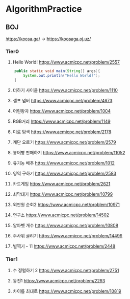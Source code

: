 # AlgorithmPractice 

## BOJ
https://koosa.ga/ -> https://koosaga.oj.uz/
### Tier0
1. Hello World!
https://www.acmicpc.net/problem/2557
~~~ Java
	public static void main(String[] args){
		System.out.println("Hello World!");
	}
~~~

2. 더하기 사이클
https://www.acmicpc.net/problem/1110

3. 셀프 넘버
https://www.acmicpc.net/problem/4673

4. 어린왕자
https://www.acmicpc.net/problem/1004

5. RGB거리
https://www.acmicpc.net/problem/1149

6. 미로 탐색
https://www.acmicpc.net/problem/2178

7. 계단 오르기
https://www.acmicpc.net/problem/2579

8. 붕어빵 판매하기
https://www.acmicpc.net/problem/11052

9. 유기농 배추
https://www.acmicpc.net/problem/1012

10. 영역 구하기
https://www.acmicpc.net/problem/2583

11. 카드게임
https://www.acmicpc.net/problem/2621

12. 쇠막대기
https://www.acmicpc.net/problem/10799

13. 외판원 순회2
https://www.acmicpc.net/problem/10971

14. 연구소
https://www.acmicpc.net/problem/14502

15. 알파벳 개수
https://www.acmicpc.net/problem/10808

16. 주사위 굴리기
https://www.acmicpc.net/problem/14499

17. 별찍기 - 11
https://www.acmicpc.net/problem/2448

### Tier1

1. 수 정렬하기 2
https://www.acmicpc.net/problem/2751

2. 동전1
https://www.acmicpc.net/problem/2293

3. 차이를 최대로
https://www.acmicpc.net/problem/10819


